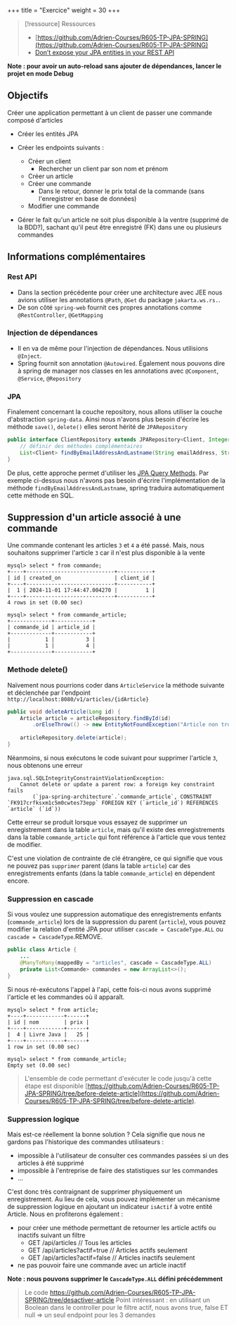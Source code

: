 +++
title = "Exercice"
weight = 30
+++

> [!ressource] Ressources
> - [https://github.com/Adrien-Courses/R605-TP-JPA-SPRING](https://github.com/Adrien-Courses/R605-TP-JPA-SPRING)
> - [Don’t expose your JPA entities in your REST API](https://thorben-janssen.com/dont-expose-entities-in-api/)

**Note : pour avoir un auto-reload sans ajouter de dépendances, lancer le projet en mode Debug**

## Objectifs
Créer une application permettant à un client de passer une commande composé d'articles

- Créer les entités JPA
- Créer les endpoints suivants :
  - Créer un client
    - Rechercher un client par son nom et prénom
  - Créer un article
  - Créer une commande
    - Dans le retour, donner le prix total de la commande (sans l'enregistrer en base de données)
  - Modifier une commande

- Gérer le fait qu'un article ne soit plus disponible à la ventre (supprimé de la BDD?), sachant qu'il peut être enregistré (FK) dans une ou plusieurs commandes

## Informations complémentaires
### Rest API
- Dans la section précédente pour créer une architecture avec JEE nous avions utiliser les annotations `@Path`, `@Get` du package `jakarta.ws.rs.`.
- De son côté `spring-web` fournit ces propres annotations comme `@RestController`, `@GetMapping`

### Injection de dépendances
- Il en va de même pour l'injection de dépendances. Nous utilisions `@Inject`. 
- Spring fournit son annotation `@Autowired`. Également nous pouvons dire à spring de manager nos classes en les annotations avec `@Component`, `@Service`, `@Repository`

### JPA
Finalement concernant la couche repository, nous allons utiliser la couche d'abstraction `spring-data`. Ainsi nous n'avons plus besoin d'écrire les méthode `save()`, `delete()` elles seront hérité de `JPARepository`

```java
public interface ClientRepository extends JPARepository<Client, Integer> {
    // définir des méthodes complémentaires
    List<Client> findByEmailAddressAndLastname(String emailAddress, String lastname);
}
```

De plus, cette approche permet d'utiliser les [JPA Query Methods](https://docs.spring.io/spring-data/jpa/reference/jpa/query-methods.html). Par exemple ci-dessus nous n'avons pas besoin d'écrire l'implémentation de la méthode `findByEmailAddressAndLastname`, spring traduira automatiquement cette méthode en SQL.


## Suppression d'un article associé à une commande
Une commande contenant les articles `3` et `4` a été passé. Mais, nous souhaitons supprimer l'article `3` car il n'est plus disponible à la vente

```
mysql> select * from commande;
+----+----------------------------+-----------+
| id | created_on                 | client_id |
+----+----------------------------+-----------+
|  1 | 2024-11-01 17:44:47.004270 |         1 |
+----+----------------------------+-----------+
4 rows in set (0.00 sec)

mysql> select * from commande_article;
+-------------+------------+
| commande_id | article_id |
+-------------+------------+
|           1 |          3 |
|           1 |          4 |
+-------------+------------+
```

### Methode delete()
Naïvement nous pourrions coder dans `ArticleService` la méthode suivante et déclenchée par l'endpoint `http://localhost:8080/v1/articles/{idArticle}`

```java
public void deleteArticle(Long id) {
    Article article = articleRepository.findById(id)
        .orElseThrow(() -> new EntityNotFoundException("Article non trouvé"));
    
    articleRepository.delete(article);
}
```

Néanmoins, si nous exécutons le code suivant pour supprimer l'article `3`, nous obtenons une erreur

```
java.sql.SQLIntegrityConstraintViolationException: 
    Cannot delete or update a parent row: a foreign key constraint fails 
        (`jpa-spring-architecture`.`commande_article`, CONSTRAINT `FK917crfksxm1c5m0cwtes73epp` FOREIGN KEY (`article_id`) REFERENCES `article` (`id`))

```

Cette erreur se produit lorsque vous essayez de supprimer un enregistrement dans la table `article`, mais qu'il existe des enregistrements dans la table `commande_article` qui font référence à l'article que vous tentez de modifier.

C'est une violation de contrainte de clé étrangère, ce qui signifie que vous ne pouvez pas `supprimer` parent (dans la table `article`) car des enregistrements enfants (dans la table `commande_article`) en dépendent encore.

### Suppression en cascade
Si vous voulez une suppression automatique des enregistrements enfants (`commande_article`) lors de la suppression du parent (`article`), vous pouvez modifier la relation d'entité JPA pour utiliser `cascade = CascadeType.ALL` ou `cascade = CascadeType`.REMOVE.

```java
public class Article {
    ...
    @ManyToMany(mappedBy = "articles", cascade = CascadeType.ALL)
    private List<Commande> commandes = new ArrayList<>();
}
```

Si nous ré-exécutons l'appel à l'api, cette fois-ci nous avons supprimé l'article et les commandes où il apparaît.

```
mysql> select * from article;
+----+------------+------+
| id | nom        | prix |
+----+------------+------+
|  4 | Livre Java |   25 |
+----+------------+------+
1 row in set (0.00 sec)

mysql> select * from commande_article;
Empty set (0.00 sec)
```
> L'ensemble de code permettant d'exécuter le code jusqu'à cette étape est disponible [https://github.com/Adrien-Courses/R605-TP-JPA-SPRING/tree/before-delete-article](https://github.com/Adrien-Courses/R605-TP-JPA-SPRING/tree/before-delete-article).
### Suppression logique
Mais est-ce réellement la bonne solution ? Cela signifie que nous ne gardons pas l'historique des commandes utilisateurs :
- impossible à l'utilisateur de consulter ces commandes passées si un des articles à été supprimé
- impossible à l'entreprise de faire des statistiques sur les commandes 
- ...

C'est donc très contraignant de supprimer physiquement un enregistrement. Au lieu de cela, vous pouvez implémenter un mécanisme de suppression logique en ajoutant un indicateur `isActif` à votre entité Article.
Nous en profiterons également :
- pour créer une méthode permettant de retourner les article actifs ou inactifs suivant un filtre
  - GET /api/articles           // Tous les articles
  - GET /api/articles?actif=true    // Articles actifs seulement
  - GET /api/articles?actif=false   // Articles inactifs seulement
- ne pas pouvoir faire une commande avec un article inactif

**Note : nous pouvons supprimer le `CascadeType.ALL` défini précédemment**

> Le code https://github.com/Adrien-Courses/R605-TP-JPA-SPRING/tree/desactiver-article
> Point intéressant : en utilisant un Boolean dans le controller pour le filtre actif, nous avons true, false ET null => un seul endpoint pour les 3 demandes

